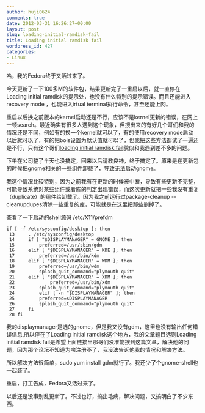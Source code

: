 ```yaml
---
author: huji0624
comments: true
date: 2012-03-31 16:26:27+00:00
layout: post
slug: loading-initial-ramdisk-fail
title: Loading initial ramdisk fail
wordpress_id: 427
categories:
- Linux
---
```


哈，我的Fedora终于又活过来了。

今天更新了一下100多M的软件包，结果更新完了一重启以后，就一直停在Loading initial ramdisk的提示处，也没有什么特别的提示错误。而且还能进入recovery mode ，也能进入irtual terminal执行命令，甚至还能上网。

重启以后换之前版本的kernel启动还是不行，应该不是kernel更新的错误，在网上一顿search。最近确实有很多人遇到这个现象，但搜出来的有好几个哥们和我的情况还是不同，例如有的换一个kernel就可以了，有的使用recovery mode启动以后就可以了，有的把bois设置为默认值就可以了，但我把这些方法都试了一遍还是不行，只有这个哥们[loading initial ramdisk fail](http://forums.fedoraforum.org/showthread.php?t=278034)貌似和我遇到差不多的问题。

下午在公司整了半天也没搞定，回来以后请教良神，终于搞定了。原来是在更新包的时候把gnome相关的一些组件卸载了，导致无法启动gnome。

我这个情况比较特别，因为之前我有在更新的时候被中断，导致有些更新不完整，可能导致系统对某些组件或者库的判定出现错误，而这次更新就把一些我没有重复（duplicate）的组件给卸载了。因为我之前运行过package-cleanup --cleanupdupes清除一些重复的库，可能就是在这里把那些删掉了。

查看了一下启动的shell源码 /etc/X11/prefdm


    
    
    
    if [ -f /etc/sysconfig/desktop ]; then
     13     . /etc/sysconfig/desktop
     14     if [ "$DISPLAYMANAGER" = GNOME ]; then
     15         preferred=/usr/sbin/gdm
     16     elif [ "$DISPLAYMANAGER" = KDE ]; then
     17         preferred=/usr/bin/kdm
     18     elif [ "$DISPLAYMANAGER" = WDM ]; then
     19         preferred=/usr/bin/wdm
     20         splash_quit_command="plymouth quit"
     21     elif [ "$DISPLAYMANAGER" = XDM ]; then
     22             preferred=/usr/bin/xdm
     23         splash_quit_command="plymouth quit"
     24         elif [ -n "$DISPLAYMANAGER" ]; then
     25         preferred=$DISPLAYMANAGER
     26         splash_quit_command="plymouth quit"
     27     fi
     28 fi
    
    



我的displaymanager是选的gnome，但是我又没有gdm，这里也没有输出任何错误信息,所以停在了Loading initial ramdisk这个地方，我的文章题目选则Loading initial ramdisk fail是希望上面链接里那哥们没准能搜到这篇文章，解决他的问题，因为那个论坛不知道为啥注册不了，我没法告诉他我的情况和解决方法。

所以解决方法很简单，sudo yum install gdm就行了。我还少了个gnome-shell也一起装了。

重启，打工告成，Fedora又活过来了。

以后还是没事别乱更新了。不过也好，搞出毛病，解决问题，又搞明白了不少东西。

